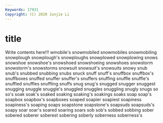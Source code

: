 ```yaml
---
Keywords: 17931
Copyright: (C) 2020 Junjie Li
---
```


# title

Write contents here!!!
wmobile's 
snowmobiled 
snowmobiles
snowmobiling 
snowplough 
snowplough's 
snowploughs 
snowplowed 
snowplowing 
snows 
snowshoe 
snowshoe's 
snowshoed
snowshoeing 
snowshoes 
snowstorm 
snowstorm's 
snowstorms 
snowsuit 
snowsuit's 
snowsuits 
snowy 
snub
snub's 
snubbed 
snubbing 
snubs 
snuck 
snuff 
snuff's 
snuffbox 
snuffbox's 
snuffboxes
snuffed 
snuffer 
snuffer's 
snuffers 
snuffing 
snuffle 
snuffle's 
snuffled 
snuffles 
snuffling
snuffs 
snug 
snug's 
snugged 
snugger 
snuggest 
snugging 
snuggle 
snuggle's 
snuggled
snuggles 
snuggling 
snugly 
snugs 
so 
so's 
soak 
soak's 
soaked 
soaking
soaking's 
soakings 
soaks 
soap 
soap's 
soapbox 
soapbox's 
soapboxes 
soaped 
soapier
soapiest 
soapiness 
soapiness's 
soaping 
soaps 
soapstone 
soapstone's 
soapsuds 
soapsuds's 
soapy
soar 
soar's 
soared 
soaring 
soars 
sob 
sob's 
sobbed 
sobbing 
sober
sobered 
soberer 
soberest 
sobering 
soberly 
soberness 
soberness's 
